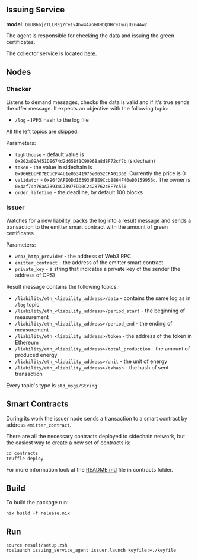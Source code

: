 Issuing Service
---------------

**model:** `QmUB6ajZTLLMZg7re1v4hw44aoG8HDQDHr9JyujU264Aw2`

The agent is responsible for checking the data and issuing the green certificates.

The collector service is located [here](https://github.com/DAO-IPCI/collector-service).

## Nodes

### Checker

Listens to demand messages, checks the data is valid and if it's true sends the offer message.
It expects an objective with the following topic:

* `/log` - IPFS hash to the log file

All the left topics are skipped.

Parameters:

* `lighthouse` - default value is `0x202a09A451DE674d2d65Bf1C90968a8d8F72cf7b` (sidechain)
* `token` - the value in sidechain is `0x966EbbFD7ECbCF44b1e05341976e0652CFA01360`. Currently the price is 0
* `validator` - `0x96f2AFE0Dd16393dF8E9Ccb8864F40eD0159956d`. The owner is `0x4af74a76aA7B934C7397FDD0C2428762c8F7c550`
* `order_lifetime` - the deadline, by default 100 blocks

### Issuer

Watches for a new liability, packs the log into a result message and sends a transaction to the emitter smart contract with the amount of green certificates

Parameters:

* `web3_http_provider` - the address of Web3 RPC
* `emitter_contract` - the address of the emitter smart contract
* `private_key` - a string that indicates a private key of the sender (the address of CPS)

Result message contains the following topics:

* `/liability/eth_<liability_address>/data` - contains the same log as in `/log` topic
* `/liability/eth_<liability_address>/period_start` - the beginning of measurement
* `/liability/eth_<liability_address>/period_end` - the ending of measurement
* `/liability/eth_<liability_address>/token` - the address of the token in Ethereum
* `/liability/eth_<liability_address>/total_production` - the amount of produced energy
* `/liability/eth_<liability_address>/unit` - the unit of energy
* `/liability/eth_<liability_address>/txhash` - the hash of sent transaction

Every topic's type is `std_msgs/String`

## Smart Contracts

During its work the issuer node sends a transaction to a smart contract by address `emitter_contract`.

There are all the necessary contracts deployed to sidechain network, but the easiest way to create a new set of contracts is:

```
cd contracts
truffle deploy
```

For more information look at the [README.md](contracts/README.md) file in contracts folder.

## Build

To build the package run:

```
nix build -f release.nix
```

## Run

```
source result/setup.zsh
roslaunch issuing_service_agent issuer.launch keyfile:=./keyfile
```
